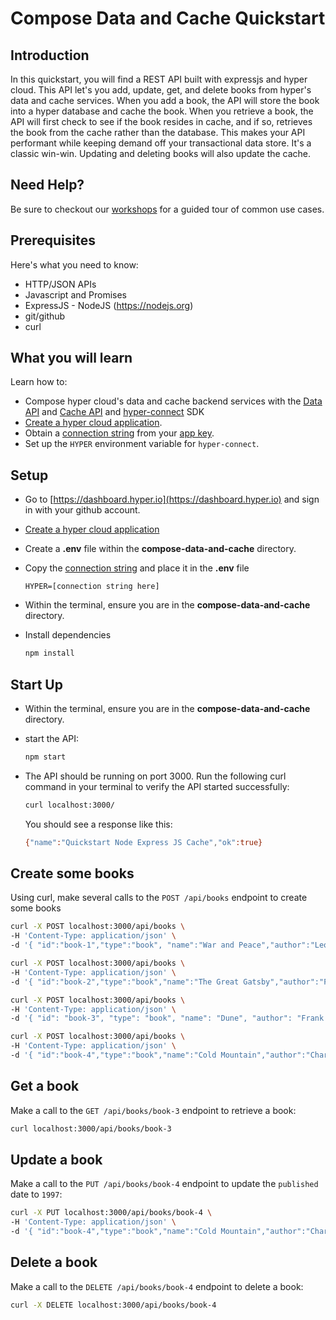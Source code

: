# Compose Data and Cache Quickstart

## Introduction

In this quickstart, you will find a REST API built with expressjs and hyper cloud.  This API let's you add, update, get, and delete books from hyper's data and cache services.   When you add a book, the API will store the book into a hyper database and cache the book.  When you retrieve a book, the API will first check to see if the book resides in cache, and if so, retrieves the book from the cache rather than the database.  This makes your API performant while keeping demand off your transactional data store. It's a classic win-win. Updating and deleting books will also update the cache. 

## Need Help?

Be sure to checkout our [workshops](https://github.com/hyper63/workshops-expressjs) for a guided tour of common use cases. 

## Prerequisites

Here's what you need to know:

- HTTP/JSON APIs
- Javascript and Promises
- ExpressJS - NodeJS (https://nodejs.org)
- git/github
- curl

## What you will learn

Learn how to:

- Compose hyper cloud's data and cache backend services with the [Data API](https://docs.hyper.io/cloud/data-api) and [Cache API](https://docs.hyper.io/cloud/cache-api) and [hyper-connect](https://docs.hyper.io/cloud/hyper-connect) SDK 
- [Create a hyper cloud application](https://docs.hyper.io/cloud/applications#zl-creating-a-new-hyper-application).
- Obtain a [connection string](https://docs.hyper.io/cloud/app-keys#6s-copying-the-key-secret-and-connection-string) from your [app key](https://docs.hyper.io/cloud/app-keys).
- Set up the `HYPER` environment variable for `hyper-connect`.

## Setup

- Go to [https://dashboard.hyper.io](https://dashboard.hyper.io) and sign in with your github account.
- [Create a hyper cloud application](https://docs.hyper.io/cloud/applications#zl-creating-a-new-hyper-application)
- Create a **.env** file within the **compose-data-and-cache** directory.
- Copy the [connection string](https://docs.hyper.io/cloud/app-keys#6s-copying-the-key-secret-and-connection-string) and place it in the **.env** file

    ```
    HYPER=[connection string here]
    ```

- Within the terminal, ensure you are in the **compose-data-and-cache** directory.
- Install dependencies 

    ```sh
    npm install
    ```

## Start Up

- Within the terminal, ensure you are in the **compose-data-and-cache** directory.
- start the API:
    ```sh
    npm start
    ```
- The API should be running on port 3000.  Run the following curl command in your terminal to verify the API started successfully:

    ```sh
    curl localhost:3000/
    ```

    You should see a response like this:

    ```sh
    {"name":"Quickstart Node Express JS Cache","ok":true}
    ```

## Create some books

Using curl, make several calls to the `POST /api/books` endpoint to create some books

```sh
curl -X POST localhost:3000/api/books \
-H 'Content-Type: application/json' \
-d '{ "id":"book-1","type":"book", "name":"War and Peace","author":"Leo Tolstoy","published":"1869" }'
```

```sh
curl -X POST localhost:3000/api/books \
-H 'Content-Type: application/json' \
-d '{ "id":"book-2","type":"book","name":"The Great Gatsby","author":"F. Scott Fitzgerald","published":"1925" }'
```

```sh
curl -X POST localhost:3000/api/books \
-H 'Content-Type: application/json' \
-d '{ "id": "book-3", "type": "book", "name": "Dune", "author": "Frank Herbert", "published": "1965" }'
```

```sh
curl -X POST localhost:3000/api/books \
-H 'Content-Type: application/json' \
-d '{ "id":"book-4","type":"book","name":"Cold Mountain","author":"Charles Frazier","published":"1998" }'
```

## Get a book

Make a call to the `GET /api/books/book-3` endpoint to retrieve a book:

```sh
curl localhost:3000/api/books/book-3 
```

## Update a book

Make a call to the `PUT /api/books/book-4` endpoint to update the `published` date to `1997`:

```sh
curl -X PUT localhost:3000/api/books/book-4 \ 
-H 'Content-Type: application/json' \
-d '{ "id":"book-4","type":"book","name":"Cold Mountain","author":"Charles Frazier","published":"1997" }'
```

## Delete a book

Make a call to the `DELETE /api/books/book-4` endpoint to delete a book:

```sh
curl -X DELETE localhost:3000/api/books/book-4
